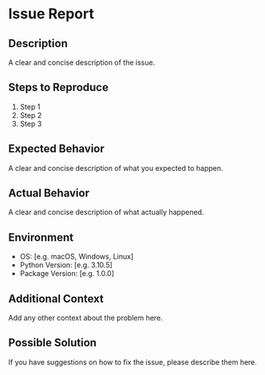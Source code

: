 # Issue Report

## Description
A clear and concise description of the issue.

## Steps to Reproduce
1. Step 1
2. Step 2
3. Step 3

## Expected Behavior
A clear and concise description of what you expected to happen.

## Actual Behavior
A clear and concise description of what actually happened.

## Environment
- OS: [e.g. macOS, Windows, Linux]
- Python Version: [e.g. 3.10.5]
- Package Version: [e.g. 1.0.0]

## Additional Context
Add any other context about the problem here.

## Possible Solution
If you have suggestions on how to fix the issue, please describe them here.